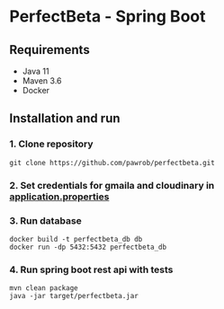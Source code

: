 # PerfectBeta - Spring Boot

## Requirements

* Java 11
* Maven 3.6
* Docker

## Installation and run

### 1. Clone repository

````
git clone https://github.com/pawrob/perfectbeta.git
````
### 2. Set credentials for gmaila and cloudinary in [application.properties](https://github.com/pawrob/perfectbeta/blob/main/src/main/resources/application.properties)

### 3. Run database

````
docker build -t perfectbeta_db db
docker run -dp 5432:5432 perfectbeta_db
````

### 4. Run spring boot rest api with tests

````
mvn clean package
java -jar target/perfectbeta.jar
````

